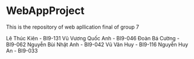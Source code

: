 # WebAppProject
This is the repository of web apllication final of group 7

Lê Thúc Kiên - BI9-131
Vũ Vương Quốc Anh - BI9-046
Đoàn Bá Cường - BI9-062
Nguyễn Bùi Nhật Anh - BI9-042
Vũ Văn Huy - BI9-116
Nguyễn Huy An - BI9-033

